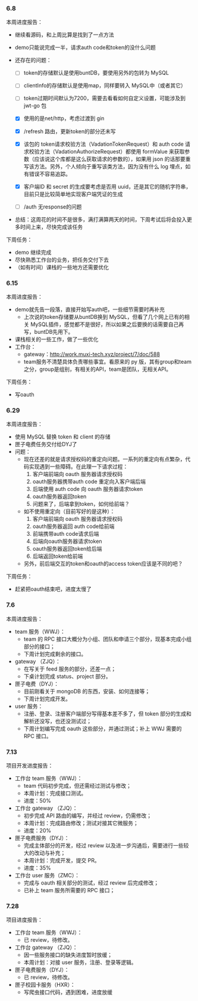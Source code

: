 ### 6.8

本周进度报告：

+   继续看源码，和上周比算是找到了一点方法

+   demo只能说完成一半，请求auth code和token的没什么问题

+   还存在的问题：

    -   [ ] token的存储默认是使用buntDB，要使用另外的包转为 MySQL

    -   [ ] clientInfo的存储默认是使用map，同样要转入 MySQL中（或者其它）

    -   [ ] token过期时间默认为7200，需要去看看如何自定义设置，可能涉及到 jwt-go 包

    -   [x] 使用的是net/http，考虑过渡到 gin 

    -   [x] /refresh 路由，更新token的部分还未写

    -   [x] 该包的 token请求校验方法（VadationTokenRequest）和 auth code 请求校验方法（VadationAuthorizeRequest）都使用 formValue 来获取参数（应该说这个库都是这么获取请求的参数的），如果用 json 的话那要重写该方法。另外，个人倾向于重写该类方法，因为没有什么 log 埋点，如有错误不容易追踪。

    -   [x] 客户端ID 和 secret 的生成要考虑是否用 uuid，还是其它的随机字符串，目前只是比较简单地实现客户端凭证的生成
    -   [ ] /auth 无response的问题

+   总结：这周花的时间不是很多，满打满算两天的时间，下周考试后将会投入更多时间上来，尽快完成该任务

下周任务：

+   demo 继续完成
+   尽快熟悉工作台的业务，把任务交付下去
+   （如有时间）课栈的一些地方还需要优化



### 6.15

本周进度报告：

+   demo就先告一段落，直接开始写auth吧，一些细节需要时再补充
    +   上次说的token存储要从buntDB换到 MySQL，但看了几个网上已有的相关 MySQL插件，感觉都不是很好，所以如果之后要换的话需要自己再写，buntDB先用下。
+   课栈相关的一些工作，做了一些优化
+   工作台：
    +   gateway：http://work.muxi-tech.xyz/project/7/doc/588
    +   team服务不清楚具体负责哪些事宜。看原来的 py 版，其有group和team之分，group是组别，有相关的API，team是团队，无相关API。

下周任务：

+   写oauth



### 6.29

本周进度报告：

+   使用 MySQL 替换 token 和 client 的存储
+   匣子电费任务交付给DYJ了
+   问题：
    +   现在还差的就是请求授权码的重定向问题。一系列的重定向有点繁杂，代码实现遇到一些障碍。在此理一下请求过程：
        1.  客户端前端向 oauth 服务器请求授权码
        2.  oauth服务器携带auth code 重定向入客户端后端
        3.  后端使用 auth code 向 oauth 服务器请求token
        4.  oauth服务器返回token
        5.  问题来了，后端拿到token，如何给前端？
    +   如不使用重定向（目前写好的是这种）：
        1.  客户端前端向 oauth 服务器请求授权码
        2.  oauth服务器返回 auth code给前端
        3.  前端携带auth code请求后端
        4.  后端向oauth服务器请求token
        5.  oauth服务器返回token给后端
        6.  后端返回token给前端
    +   另外，前后端交互的token和oauth的access token应该是不同的吧？

下周任务：

+   赶紧把oauth结束吧，进度太慢了



### 7.6

本周进度报告：

+   team 服务（WWJ）：
    +   team 的 RPC 接口大概分为小组、团队和申请三个部分，现基本完成小组部分的接口；
    +   下周计划完成剩余的接口。
+   gateway （ZJQ）：
    +   在写关于 feed 服务的部分，还差一点；
    +   下桌计划完成 status、project 部分。
+   匣子电费（DYJ）：
    +   目前刚看关于 mongoDB 的东西，安装、如何连接等；
    +   下周计划完成开发。
+   user 服务：
    +   注册、登录、注册客户端部分写得基本差不多了，但 token 部分的生成和解析还没写，也还没测试过；
    +   下周计划编写完成 oauth 这些部分，并通过测试；补上 WWJ 需要的 RPC 接口。



### 7.13

项目开发进度报告：

+   工作台 team 服务（WWJ）：
    +   team 代码初步完成，但还需经过测试与修改；
    +   本周计划：完成接口测试。
    +   进度：50%
+   工作台 gateway （ZJQ）：
    +   初步完成 API 路由的编写，并经过 review，仍需修改；
    +   本周计划：完成路由修改；测试对接其它微服务；
    +   进度：20%
+   匣子电费服务（DYJ）：
    +   完成主体部分的开发，经过 review 以及进一步沟通后，需要进行一些较大的改动与补充；
    +   本周计划：完成开发，提交 PR。
    +   进度：35%
+   工作台 user 服务（ZMC）：
    +   完成与 oauth 相关部分的测试，经过 review 后完成修改；
    +   已补上 team 服务所需要的 RPC 接口；



### 7.28

项目进度报告：

+   工作台 team 服务（WWJ）：
    +   已 review，待修改。
+   工作台 gateway （ZJQ）：
    +   因一些服务接口的缺失进度暂时放缓；
    +   本周计划：对接 user 服务，注册、登录等逻辑。
+   匣子电费服务（DYJ）：
    +   已 review，待修改。
+   匣子校园卡服务（HXR）：
    +   写爬虫接口代码，遇到困难，进度放缓

